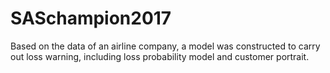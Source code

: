 # SASchampion2017
Based on the data of an airline company, a model was constructed to carry out loss warning, including loss probability model and customer portrait.
